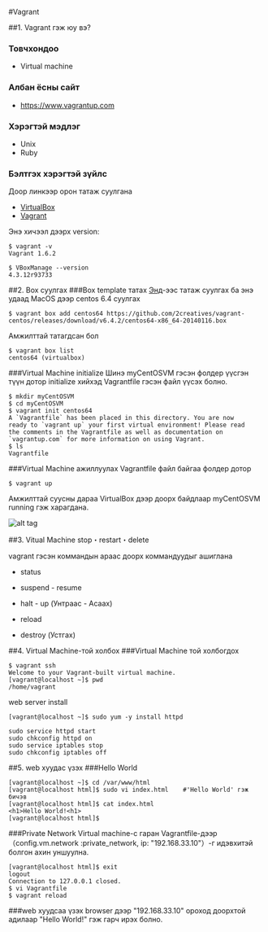 #Vagrant

##1. Vagrant гэж юу вэ?
### Товчхондоо
- Virtual machine

### Албан ёсны сайт
-  https://www.vagrantup.com

### Хэрэгтэй мэдлэг
- Unix
- Ruby

### Бэлтгэх хэрэгтэй зүйлс
Доор линкээр орон татаж суулгана
  - [VirtualBox](https://www.virtualbox.org/wiki/Downloads)
  - [Vagrant](https://www.vagrantup.com/downloads.html)

Энэ хичээл дээрх version:
```
$ vagrant -v
Vagrant 1.6.2

$ VBoxManage --version
4.3.12r93733
```
##2. Box суулгах
###Box template татах
[Энд](http://www.vagrantbox.es)-ээс татаж суулгах ба энэ удаад MacOS дээр centos 6.4 суулгах

```
$ vagrant box add centos64 https://github.com/2creatives/vagrant-centos/releases/download/v6.4.2/centos64-x86_64-20140116.box
```
Амжилттай татагдсан бол
```
$ vagrant box list
centos64 (virtualbox)
```
###Virtual Machine initialize
Шинэ myCentOSVM гэсэн фолдер үүсгэн түүн дотор initialize хийхэд Vagrantfile гэсэн файл үүсэх болно.
```
$ mkdir myCentOSVM
$ cd myCentOSVM
$ vagrant init centos64
A `Vagrantfile` has been placed in this directory. You are now
ready to `vagrant up` your first virtual environment! Please read
the comments in the Vagrantfile as well as documentation on
`vagrantup.com` for more information on using Vagrant.
$ ls
Vagrantfile
```
###Virtual Machine  ажиллуулах
Vagrantfile файл байгаа фолдер дотор
```
$ vagrant up

```
Амжилттай суусны дараа VirtualBox дээр доорх байдлаар myCentOSVM running гэж харагдана.

![alt tag](https://raw.github.com/byam/vagrant/master/images/IMAGE-1.png)

##3. Vitual Machine stop・restart・delete

vagrant гэсэн коммандын араас доорх коммандуудыг ашиглана
  - status
  - suspend - resume
  - halt - up   (Унтраас - Асаах)
  - reload

  - destroy   (Устгах)

##4. Virtual Machine-той холбох
###Virtual Machine той холбогдох
```
$ vagrant ssh
Welcome to your Vagrant-built virtual machine.
[vagrant@localhost ~]$ pwd
/home/vagrant
```

web server install
```
[vagrant@localhost ~]$ sudo yum -y install httpd
```

```
sudo service httpd start
sudo chkconfig httpd on
sudo service iptables stop
sudo chkconfig iptables off
```

##5. web хуудас үзэх
###Hello World

```
[vagrant@localhost ~]$ cd /var/www/html
[vagrant@localhost html]$ sudo vi index.html 	#'Hello World' гэж бичэв
[vagrant@localhost html]$ cat index.html
<h1>Hello World!<h1>
[vagrant@localhost html]$
```
###Private Network
Virtual machine-с гаран Vagrantfile-дээр（config.vm.network :private_network, ip: "192.168.33.10"）-г идэвхитэй болгон ахин уншуулна.
```
[vagrant@localhost html]$ exit
logout
Connection to 127.0.0.1 closed.
$ vi Vagrantfile
$ vagrant reload
```

###web хуудсаа үзэх
browser дээр "192.168.33.10" ороход доорхтой адилаар "Hello World!" гэж гарч ирэх болно.
